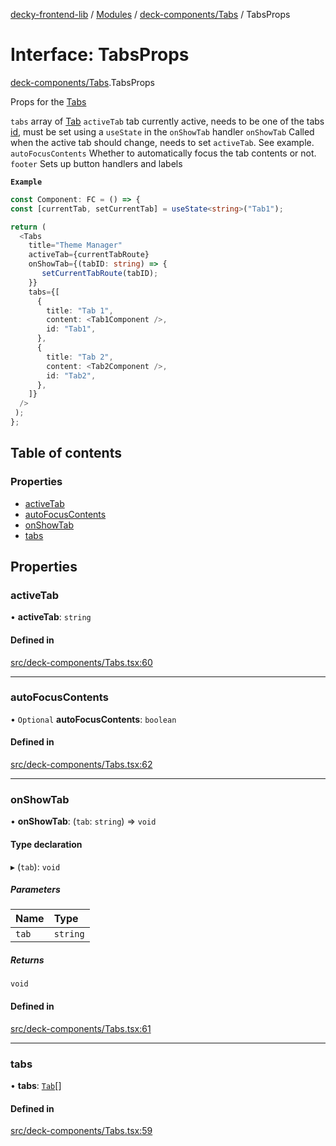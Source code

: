 [decky-frontend-lib](../README.md) / [Modules](../modules.md) / [deck-components/Tabs](../modules/deck_components_Tabs.md) / TabsProps

# Interface: TabsProps

[deck-components/Tabs](../modules/deck_components_Tabs.md).TabsProps

Props for the [Tabs](../modules/deck_components_Tabs.md#tabs)

`tabs` array of [Tab](deck_components_Tabs.Tab.md)
`activeTab` tab currently active, needs to be one of the tabs [id](deck_components_Tabs.Tab.md#id), must be set using a `useState` in the `onShowTab` handler
`onShowTab` Called when the active tab should change, needs to set `activeTab`. See example.
`autoFocusContents` Whether to automatically focus the tab contents or not.
`footer` Sets up button handlers and labels

**`Example`**

```ts
const Component: FC = () => {
const [currentTab, setCurrentTab] = useState<string>("Tab1");

return (
  <Tabs
    title="Theme Manager"
    activeTab={currentTabRoute}
    onShowTab={(tabID: string) => {
       setCurrentTabRoute(tabID);
    }}
    tabs={[
      {
        title: "Tab 1",
        content: <Tab1Component />,
        id: "Tab1",
      },
      {
        title: "Tab 2",
        content: <Tab2Component />,
        id: "Tab2",
      },
    ]}
  />
 );
};
```

## Table of contents

### Properties

- [activeTab](deck_components_Tabs.TabsProps.md#activetab)
- [autoFocusContents](deck_components_Tabs.TabsProps.md#autofocuscontents)
- [onShowTab](deck_components_Tabs.TabsProps.md#onshowtab)
- [tabs](deck_components_Tabs.TabsProps.md#tabs)

## Properties

### activeTab

• **activeTab**: `string`

#### Defined in

[src/deck-components/Tabs.tsx:60](https://github.com/SteamDeckHomebrew/decky-frontend-lib/blob/d6b00b0/src/deck-components/Tabs.tsx#L60)

___

### autoFocusContents

• `Optional` **autoFocusContents**: `boolean`

#### Defined in

[src/deck-components/Tabs.tsx:62](https://github.com/SteamDeckHomebrew/decky-frontend-lib/blob/d6b00b0/src/deck-components/Tabs.tsx#L62)

___

### onShowTab

• **onShowTab**: (`tab`: `string`) => `void`

#### Type declaration

▸ (`tab`): `void`

##### Parameters

| Name | Type |
| :------ | :------ |
| `tab` | `string` |

##### Returns

`void`

#### Defined in

[src/deck-components/Tabs.tsx:61](https://github.com/SteamDeckHomebrew/decky-frontend-lib/blob/d6b00b0/src/deck-components/Tabs.tsx#L61)

___

### tabs

• **tabs**: [`Tab`](deck_components_Tabs.Tab.md)[]

#### Defined in

[src/deck-components/Tabs.tsx:59](https://github.com/SteamDeckHomebrew/decky-frontend-lib/blob/d6b00b0/src/deck-components/Tabs.tsx#L59)
